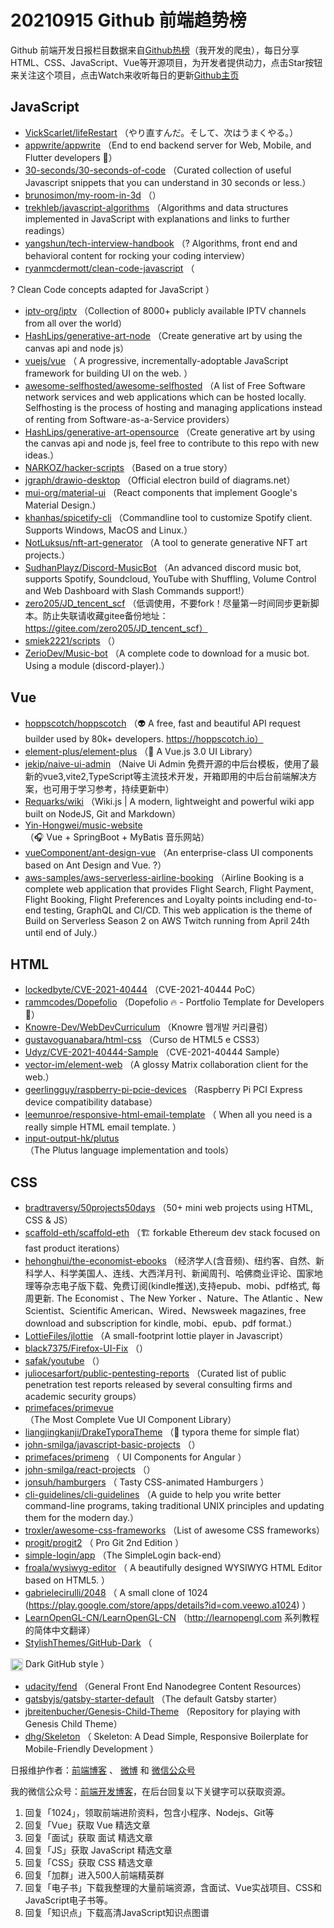 # 20210915 Github 前端趋势榜

Github 前端开发日报栏目数据来自[Github热榜](https://github.qdkfweb.cn/)（我开发的爬虫），每日分享HTML、CSS、JavaScript、Vue等开源项目，为开发者提供动力，点击Star按钮来关注这个项目，点击Watch来收听每日的更新[Github主页](https://github.com/kujian/githubTrending)
## JavaScript

* [VickScarlet/lifeRestart](https://github.com/VickScarlet/lifeRestart) （やり直すんだ。そして、次はうまくやる。）
* [appwrite/appwrite](https://github.com/appwrite/appwrite) （End to end backend server for Web, Mobile, and Flutter developers &#x1f680;）
* [30-seconds/30-seconds-of-code](https://github.com/30-seconds/30-seconds-of-code) （Curated collection of useful Javascript snippets that you can understand in 30 seconds or less.）
* [brunosimon/my-room-in-3d](https://github.com/brunosimon/my-room-in-3d) （）
* [trekhleb/javascript-algorithms](https://github.com/trekhleb/javascript-algorithms) （Algorithms and data structures implemented in JavaScript with explanations and links to further readings）
* [yangshun/tech-interview-handbook](https://github.com/yangshun/tech-interview-handbook) （? Algorithms, front end and behavioral content for rocking your coding interview）
* [ryanmcdermott/clean-code-javascript](https://github.com/ryanmcdermott/clean-code-javascript) （
        
? Clean Code concepts adapted for JavaScript
      ）
* [iptv-org/iptv](https://github.com/iptv-org/iptv) （Collection of 8000+ publicly available IPTV channels from all over the world）
* [HashLips/generative-art-node](https://github.com/HashLips/generative-art-node) （Create generative art by using the canvas api and node js）
* [vuejs/vue](https://github.com/vuejs/vue) （
        A progressive, incrementally-adoptable JavaScript framework for building UI on the web.
      ）
* [awesome-selfhosted/awesome-selfhosted](https://github.com/awesome-selfhosted/awesome-selfhosted) （A list of Free Software network services and web applications which can be hosted locally. Selfhosting is the process of hosting and managing applications instead of renting from Software-as-a-Service providers）
* [HashLips/generative-art-opensource](https://github.com/HashLips/generative-art-opensource) （Create generative art by using the canvas api and node js, feel free to contribute to this repo with new ideas.）
* [NARKOZ/hacker-scripts](https://github.com/NARKOZ/hacker-scripts) （Based on a true story）
* [jgraph/drawio-desktop](https://github.com/jgraph/drawio-desktop) （Official electron build of diagrams.net）
* [mui-org/material-ui](https://github.com/mui-org/material-ui) （React components that implement Google's Material Design.）
* [khanhas/spicetify-cli](https://github.com/khanhas/spicetify-cli) （Commandline tool to customize Spotify client. Supports Windows, MacOS and Linux.）
* [NotLuksus/nft-art-generator](https://github.com/NotLuksus/nft-art-generator) （A tool to generate generative NFT art projects.）
* [SudhanPlayz/Discord-MusicBot](https://github.com/SudhanPlayz/Discord-MusicBot) （An advanced discord music bot, supports Spotify, Soundcloud, YouTube with Shuffling, Volume Control and Web Dashboard with Slash Commands support!）
* [zero205/JD_tencent_scf](https://github.com/zero205/JD_tencent_scf) （低调使用，不要fork！尽量第一时间同步更新脚本。防止失联请收藏gitee备份地址：https://gitee.com/zero205/JD_tencent_scf）
* [smiek2221/scripts](https://github.com/smiek2221/scripts) （）
* [ZerioDev/Music-bot](https://github.com/ZerioDev/Music-bot) （A complete code to download for a music bot. Using a module (discord-player).）

## Vue

* [hoppscotch/hoppscotch](https://github.com/hoppscotch/hoppscotch) （&#x1f47d; A free, fast and beautiful API request builder used by 80k+ developers. https://hoppscotch.io）
* [element-plus/element-plus](https://github.com/element-plus/element-plus) （&#x1f389; A Vue.js 3.0 UI Library）
* [jekip/naive-ui-admin](https://github.com/jekip/naive-ui-admin) （Naive Ui Admin 免费开源的中后台模板，使用了最新的vue3,vite2,TypeScript等主流技术开发，开箱即用的中后台前端解决方案，也可用于学习参考，持续更新中）
* [Requarks/wiki](https://github.com/Requarks/wiki) （Wiki.js | A modern, lightweight and powerful wiki app built on NodeJS, Git and Markdown）
* [Yin-Hongwei/music-website](https://github.com/Yin-Hongwei/music-website) （&#x1f3a7; Vue + SpringBoot + MyBatis 音乐网站）
* [vueComponent/ant-design-vue](https://github.com/vueComponent/ant-design-vue) （An enterprise-class UI components based on Ant Design and Vue. ?）
* [aws-samples/aws-serverless-airline-booking](https://github.com/aws-samples/aws-serverless-airline-booking) （Airline Booking is a complete web application that provides Flight Search, Flight Payment, Flight Booking, Flight Preferences and Loyalty points including end-to-end testing, GraphQL and CI/CD. This web application is the theme of Build on Serverless Season 2 on AWS Twitch running from April 24th until end of July.）

## HTML

* [lockedbyte/CVE-2021-40444](https://github.com/lockedbyte/CVE-2021-40444) （CVE-2021-40444 PoC）
* [rammcodes/Dopefolio](https://github.com/rammcodes/Dopefolio) （Dopefolio &#x1f525; - Portfolio Template for Developers &#x1f680;）
* [Knowre-Dev/WebDevCurriculum](https://github.com/Knowre-Dev/WebDevCurriculum) （Knowre 웹개발 커리큘럼）
* [gustavoguanabara/html-css](https://github.com/gustavoguanabara/html-css) （Curso de HTML5 e CSS3）
* [Udyz/CVE-2021-40444-Sample](https://github.com/Udyz/CVE-2021-40444-Sample) （CVE-2021-40444 Sample）
* [vector-im/element-web](https://github.com/vector-im/element-web) （A glossy Matrix collaboration client for the web.）
* [geerlingguy/raspberry-pi-pcie-devices](https://github.com/geerlingguy/raspberry-pi-pcie-devices) （Raspberry Pi PCI Express device compatibility database）
* [leemunroe/responsive-html-email-template](https://github.com/leemunroe/responsive-html-email-template) （
        When all you need is a really simple HTML email template.
      ）
* [input-output-hk/plutus](https://github.com/input-output-hk/plutus) （The Plutus language implementation and tools）

## CSS

* [bradtraversy/50projects50days](https://github.com/bradtraversy/50projects50days) （50+ mini web projects using HTML, CSS &amp; JS）
* [scaffold-eth/scaffold-eth](https://github.com/scaffold-eth/scaffold-eth) （&#x1f3d7; forkable Ethereum dev stack focused on fast product iterations）
* [hehonghui/the-economist-ebooks](https://github.com/hehonghui/the-economist-ebooks) （经济学人(含音频)、纽约客、自然、新科学人、科学美国人、连线、大西洋月刊、新闻周刊、哈佛商业评论、国家地理等杂志电子版下载、免费订阅(kindle推送),支持epub、mobi、pdf格式, 每周更新. The Economist 、The New Yorker 、Nature、The Atlantic 、New Scientist、Scientific American、Wired、Newsweek magazines, free download and subscription for kindle, mobi、epub、pdf format.）
* [LottieFiles/jlottie](https://github.com/LottieFiles/jlottie) （A small-footprint lottie player in Javascript）
* [black7375/Firefox-UI-Fix](https://github.com/black7375/Firefox-UI-Fix) （）
* [safak/youtube](https://github.com/safak/youtube) （）
* [juliocesarfort/public-pentesting-reports](https://github.com/juliocesarfort/public-pentesting-reports) （Curated list of public penetration test reports released by several consulting firms and academic security groups）
* [primefaces/primevue](https://github.com/primefaces/primevue) （The Most Complete Vue UI Component Library）
* [liangjingkanji/DrakeTyporaTheme](https://github.com/liangjingkanji/DrakeTyporaTheme) （&#x1f359; typora theme for simple flat）
* [john-smilga/javascript-basic-projects](https://github.com/john-smilga/javascript-basic-projects) （）
* [primefaces/primeng](https://github.com/primefaces/primeng) （
        UI Components for Angular
      ）
* [john-smilga/react-projects](https://github.com/john-smilga/react-projects) （）
* [jonsuh/hamburgers](https://github.com/jonsuh/hamburgers) （
        Tasty CSS-animated Hamburgers
      ）
* [cli-guidelines/cli-guidelines](https://github.com/cli-guidelines/cli-guidelines) （A guide to help you write better command-line programs, taking traditional UNIX principles and updating them for the modern day.）
* [troxler/awesome-css-frameworks](https://github.com/troxler/awesome-css-frameworks) （List of awesome CSS frameworks）
* [progit/progit2](https://github.com/progit/progit2) （
        Pro Git 2nd Edition
      ）
* [simple-login/app](https://github.com/simple-login/app) （The SimpleLogin back-end）
* [froala/wysiwyg-editor](https://github.com/froala/wysiwyg-editor) （
        A beautifully designed WYSIWYG HTML Editor based on HTML5.
      ）
* [gabrielecirulli/2048](https://github.com/gabrielecirulli/2048) （
        A small clone of 1024 (<a href="https://play.google.com/store/apps/details?id=com.veewo.a1024">https://play.google.com/store/apps/details?id=com.veewo.a1024</a>)
      ）
* [LearnOpenGL-CN/LearnOpenGL-CN](https://github.com/LearnOpenGL-CN/LearnOpenGL-CN) （<a href="http://learnopengl.com" rel="nofollow">http://learnopengl.com</a> 系列教程的简体中文翻译）
* [StylishThemes/GitHub-Dark](https://github.com/StylishThemes/GitHub-Dark) （
        
<img class="emoji" title=":octocat:" alt=":octocat:" src="https://assets-cdn.github.com/images/icons/emoji/octocat.png" height="20" width="20" align="absmiddle"> Dark GitHub style
      ）
* [udacity/fend](https://github.com/udacity/fend) （General Front End Nanodegree Content Resources）
* [gatsbyjs/gatsby-starter-default](https://github.com/gatsbyjs/gatsby-starter-default) （The default Gatsby starter）
* [jbreitenbucher/Genesis-Child-Theme](https://github.com/jbreitenbucher/Genesis-Child-Theme) （Repository for playing with Genesis Child Theme）
* [dhg/Skeleton](https://github.com/dhg/Skeleton) （
        Skeleton: A Dead Simple, Responsive Boilerplate for Mobile-Friendly Development
      ）


日报维护作者：[前端博客](https://qdkfweb.cn/) 、 [微博](https://qdkfweb.cn/go/weibo) 和 [微信公众号](https://open.weixin.qq.com/qr/code?username=caibaojian_com)

我的微信公众号：[前端开发博客](https://open.weixin.qq.com/qr/code?username=caibaojian_com)，在后台回复以下关键字可以获取资源。

1. 回复「1024」，领取前端进阶资料，包含小程序、Nodejs、Git等
2. 回复「Vue」获取 Vue 精选文章
3. 回复「面试」获取 面试 精选文章
4. 回复「JS」获取 JavaScript 精选文章
5. 回复「CSS」获取 CSS 精选文章
6. 回复「加群」进入500人前端精英群
7. 回复「电子书」下载我整理的大量前端资源，含面试、Vue实战项目、CSS和JavaScript电子书等。
8. 回复「知识点」下载高清JavaScript知识点图谱
